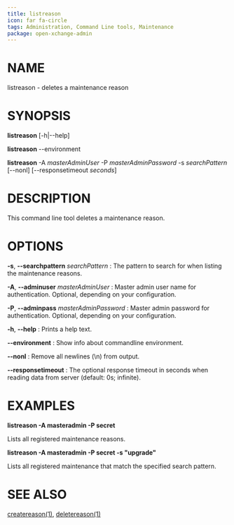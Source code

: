 ```yaml
---
title: listreason
icon: far fa-circle
tags: Administration, Command Line tools, Maintenance
package: open-xchange-admin
---
```


# NAME

listreason - deletes a maintenance reason

# SYNOPSIS

**listreason** [-h|--help]

**listreason** --environment

**listreason** -A *masterAdminUser* -P *masterAdminPassword* -s *searchPattern* [--nonl] [--responsetimeout *seconds*]

# DESCRIPTION

This command line tool deletes a maintenance reason.

# OPTIONS

**-s**, **--searchpattern** *searchPattern*
: The pattern to search for when listing the maintenance reasons.

**-A**, **--adminuser** *masterAdminUser*
: Master admin user name for authentication. Optional, depending on your configuration.

**-P**, **--adminpass** *masterAdminPassword*
: Master admin password for authentication. Optional, depending on your configuration.

**-h**, **--help**
: Prints a help text.

**--environment**
: Show info about commandline environment.

**--nonl**
: Remove all newlines (\\n) from output.

**--responsetimeout**
: The optional response timeout in seconds when reading data from server (default: 0s; infinite).

# EXAMPLES

**listreason -A masteradmin -P secret**

Lists all registered maintenance reasons.

**listreason -A masteradmin -P secret -s "upgrade"**

Lists all registered maintenance that match the specified search pattern.

# SEE ALSO

[createreason(1)](createreason.html), [deletereason(1)](deletereason.html)
